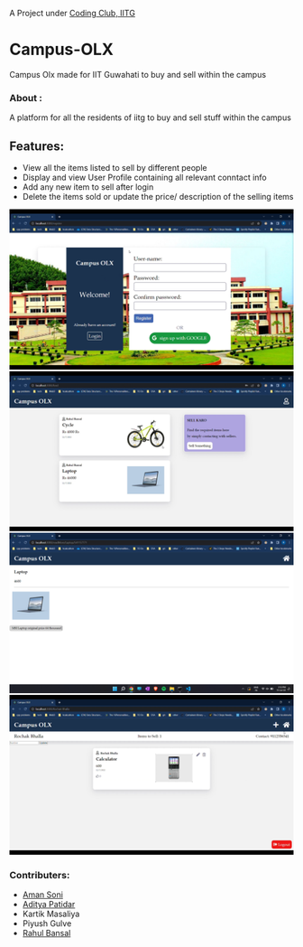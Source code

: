 A Project under [Coding Club, IITG](https://www.iitg.ac.in/stud/gymkhana/technical/home/CodingHome.html)
# Campus-OLX
Campus Olx made for IIT Guwahati to buy and sell within the campus

### About :
A platform for all the residents of iitg to buy and sell stuff within the campus

## Features:

- View all the items listed to sell by different people
- Display and view User Profile containing all relevant conntact info
- Add any new item to sell after login
- Delete the items sold or update the price/ description of the selling items

![Screenshot](4.png)
![Screenshot](3.png)
![Screenshot](1.png)
![Screenshot](2.png)

### Contributers:
- [Aman Soni](https://github.com/ssamansoni "Aman Soni")
- [Aditya Patidar](https://github.com/Adii45 "Aditya Patidar")
- Kartik Masaliya 
- Piyush Gulve
- [Rahul Bansal](https://github.com/b369rahul "Rahul Bansal")
